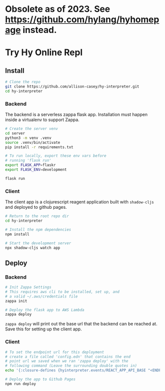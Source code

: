 # Obsolete as of 2023. See https://github.com/hylang/hyhomepage instead.

# Try Hy Online Repl

## Install
```bash
# Clone the repo
git clone https://github.com/allison-casey/hy-interpreter.git
cd hy-interpreter
```
### Backend
The backend is a serverless zappa flask app. Installation
must happen inside a virtualenv to support Zappa.

```bash
# Create the server venv
cd server
python3 -m venv .venv
source .venv/bin/activate
pip install -r requirements.txt

# To run locally, export these env vars before
# running 'flask run'
export FLASK_APP=flaskr
export FLASK_ENV=development

flask run
```

### Client
The client app is a clojurescript reagent application built
with `shadow-cljs` and deployed to github pages.

```bash
# Return to the root repo dir
cd hy-interpreter

# Install the npm dependencies
npm install

# Start the development server
npx shadow-cljs watch app
```

## Deploy
### Backend
```bash
# Init Zappa Settings
# This requires aws cli to be installed, set up, and
# a valid ~/.aws/credentials file
zappa init

# Deploy the flask app to AWS Lambda
zappa deploy
```

`zappa deploy` will print out the base url that the backend
can be reached at. Save this for setting up the client app.
### Client

```bash
# To set the endpoint url for this deployment
# create a file called 'config.edn' that contains the end
# point url we saved when we ran 'zappa deploy' with the
# following command (Leave the surrounding double quotes in)
echo '{:closure-defines {hyinterpreter.events/REACT_APP_API_BASE "<ENDPOINT-URL>"}}' > config.edn

# Deploy the app to Github Pages
npm run deploy
```
